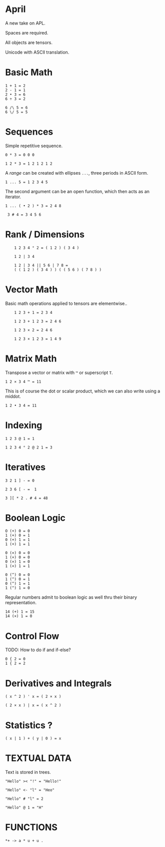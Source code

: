 # April

A new take on APL.

Spaces are required.

All objects are tensors.

Unicode with ASCII translation.

# Basic Math

```apl
1 + 1 = 2
2 - 1 = 1
2 • 3 = 6
6 ÷ 3 = 2

6 /\ 5 = 6
6 \/ 5 = 5
```

# Sequences

Simple repetitive sequence.

```apl
0 * 3 = 0 0 0

1 2 * 3 = 1 2 1 2 1 2
```

A *range* can be created with ellipses `...`, three periods in ASCII form.

```
1 ... 5 = 1 2 3 4 5
```

The second argument can be an open function, which then acts as an iterator.

 ```apl
1 ... ( • 2 ) * 3 = 2 4 8
```

```apl
 3 # 4 = 3 4 5 6
```

# Rank / Dimensions

```apl
    1 2 3 4 ° 2 = ( 1 2 ) ( 3 4 )

    1 2 | 3 4 

    1 2 | 3 4 || 5 6 | 7 8 =
    ( ( 1 2 ) ( 3 4 ) ) ( ( 5 6 ) ( 7 8 ) )
```

# Vector Math

Basic math operations applied to tensors are elementwise..

```apl
    1 2 3 + 1 = 2 3 4 

    1 2 3 + 1 2 3 = 2 4 6

    1 2 3 × 2 = 2 4 6

    1 2 3 × 1 2 3 = 1 4 9
```

# Matrix Math

Transpose a vector or matrix with `™` or superscript `T`.

    1 2 × 3 4 ™ = 11

This is of course the dot or scalar product, which we can also write using a middot.

    1 2 • 3 4 = 11

# Indexing

    1 2 3 @ 1 = 1

    1 2 3 4 ° 2 @ 2 1 = 3

# Iteratives

    3 2 1 ] - = 0

    2 3 6 [ - =  1

    3 ][ * 2 . # 4 = 48

# Boolean Logic

    O (+) 0 = 0
    1 (+) 0 = 1
    0 (+) 1 = 1
    1 (+) 1 = 1

    0 (×) 0 = 0
    1 (×) 0 = 0
    0 (×) 1 = 0
    1 (×) 1 = 1

    0 (^) 0 = 0
    1 (^) 0 = 1
    0 (^) 1 = 1
    1 (^) 1 = 0

Regular numbers admit to boolean logic as well thru their binary representation.

    14 (+) 1 = 15
    14 (×) 1 = 0

# Control Flow

TODO: How to do if and if-else?

    0 { 2 = 0
    1 { 2 = 2

# Derivatives and Integrals

    ( x ^ 2 ) ' x = ( 2 × x )

    ( 2 × x ) | x = ( x ^ 2 )

# Statistics ?

    ( x | 1 ) + ( y | 0 ) = x


# TEXTUAL DATA

Text is stored in trees.

    "Hello" >< "!" = "Hello!"

    "Hello" <- "l" = "Heo"

    "Hello" # "l" = 2

    "Hello" @ 1 = "H"

    
# FUNCTIONS

    *+ -> a * u + u .

